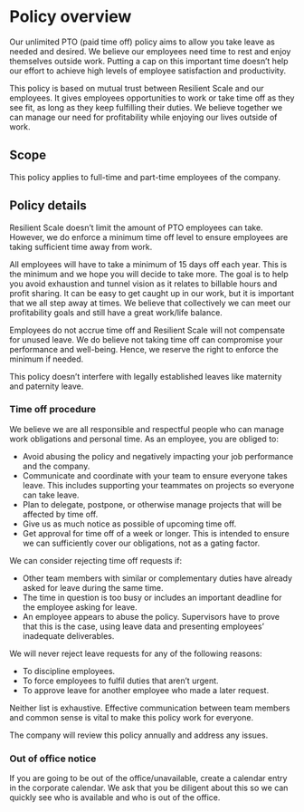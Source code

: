 # Policy overview

Our unlimited PTO (paid time off) policy aims to allow you take leave as needed and desired. We believe our employees need time to rest and enjoy themselves outside work. Putting a cap on this important time doesn’t help our effort to achieve high levels of employee satisfaction and productivity.

This policy is based on mutual trust between Resilient Scale and our employees. It gives employees opportunities to work or take time off as they see fit, as long as they keep fulfilling their duties. We believe together we can manage our need for profitability while enjoying our lives outside of work.

## Scope

This policy applies to full-time and part-time employees of the company.

## Policy details

Resilient Scale doesn’t limit the amount of PTO employees can take. However, we do enforce a minimum time off level to ensure employees are taking sufficient time away from work.

All employees will have to take a minimum of 15 days off each year. This is the minimum and we hope you will decide to take more. The goal is to help you avoid exhaustion and tunnel vision as it relates to billable hours and profit sharing. It can be easy to get caught up in our work, but it is important that we all step away at times. We believe that collectively we can meet our profitability goals and still have a great work/life balance. 

Employees do not accrue time off and Resilient Scale will not compensate for unused leave. We do believe not taking time off can compromise your performance and well-being. Hence, we reserve the right to enforce the minimum if needed.

This policy doesn’t interfere with legally established leaves like maternity and paternity leave. 

### Time off procedure

We believe we are all responsible and respectful people who can manage work obligations and personal time. As an employee, you are obliged to:

- Avoid abusing the policy and negatively impacting your job performance and the company.
- Communicate and coordinate with your team to ensure everyone takes leave. This includes supporting your teammates on projects so everyone can take leave.
- Plan to delegate, postpone, or otherwise manage projects that will be affected by time off.
- Give us as much notice as possible of upcoming time off. 
- Get approval for time off of a week or longer. This is intended to ensure we can sufficiently cover our obligations, not as a gating factor.  

We can consider rejecting time off requests if:

- Other team members with similar or complementary duties have already asked for leave during the same time.
- The time in question is too busy or includes an important deadline for the employee asking for leave.
- An employee appears to abuse the policy. Supervisors have to prove that this is the case, using leave data and presenting employees’ inadequate deliverables. 

We will never reject leave requests for any of the following reasons:

- To discipline employees.
- To force employees to fulfil duties that aren’t urgent.
- To approve leave for another employee who made a later request.

Neither list is exhaustive. Effective communication between team members and common sense is vital to make this policy work for everyone.

The company will review this policy annually and address any issues.

### Out of office notice

If you are going to be out of the office/unavailable, create a calendar entry in the corporate calendar. We ask that you be diligent about this so we can quickly see who is available and who is out of the office.

